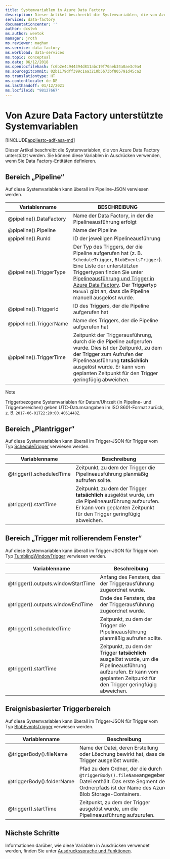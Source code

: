 ```yaml
---
title: Systemvariablen in Azure Data Factory
description: Dieser Artikel beschreibt die Systemvariablen, die von Azure Data Factory unterstützt werden. Sie können diese Variablen in Ausdrücken verwenden, wenn Sie Data Factory-Entitäten definieren.
services: data-factory
documentationcenter: ''
author: dcstwh
ms.author: weetok
manager: jroth
ms.reviewer: maghan
ms.service: data-factory
ms.workload: data-services
ms.topic: conceptual
ms.date: 06/12/2018
ms.openlocfilehash: fc6b2e4c944394d811abc19f70aeb34a0ae3c9a4
ms.sourcegitcommit: 02b1179dff399c1aa3210b5b73bf805791d45ca2
ms.translationtype: HT
ms.contentlocale: de-DE
ms.lasthandoff: 01/12/2021
ms.locfileid: "98127667"
---
```

# <a name="system-variables-supported-by-azure-data-factory"></a>Von Azure Data Factory unterstützte Systemvariablen
[!INCLUDE[appliesto-adf-asa-md](includes/appliesto-adf-asa-md.md)]

Dieser Artikel beschreibt die Systemvariablen, die von Azure Data Factory unterstützt werden. Sie können diese Variablen in Ausdrücken verwenden, wenn Sie Data Factory-Entitäten definieren.

## <a name="pipeline-scope"></a>Bereich „Pipeline“
Auf diese Systemvariablen kann überall im Pipeline-JSON verwiesen werden.

| Variablenname | BESCHREIBUNG |
| --- | --- |
| @pipeline().DataFactory |Name der Data Factory, in der die Pipelineausführung erfolgt |
| @pipeline().Pipeline |Name der Pipeline |
| @pipeline().RunId |ID der jeweiligen Pipelineausführung |
| @pipeline().TriggerType |Der Typ des Triggers, der die Pipeline aufgerufen hat (z. B. `ScheduleTrigger`, `BlobEventsTrigger`). Eine Liste der unterstützten Triggertypen finden Sie unter [Pipelineausführung und Trigger in Azure Data Factory](concepts-pipeline-execution-triggers.md). Der Triggertyp `Manual` gibt an, dass die Pipeline manuell ausgelöst wurde. |
| @pipeline().TriggerId|ID des Triggers, der die Pipeline aufgerufen hat |
| @pipeline().TriggerName|Name des Triggers, der die Pipeline aufgerufen hat |
| @pipeline().TriggerTime|Zeitpunkt der Triggerausführung, durch die die Pipeline aufgerufen wurde. Dies ist der Zeitpunkt, zu dem der Trigger zum Aufrufen der Pipelineausführung **tatsächlich** ausgelöst wurde. Er kann vom geplanten Zeitpunkt für den Trigger geringfügig abweichen.  |

>[!NOTE]
>Triggerbezogene Systemvariablen für Datum/Uhrzeit (in Pipeline- und Triggerbereichen) geben UTC-Datumsangaben im ISO 8601-Format zurück, z. B. `2017-06-01T22:20:00.4061448Z`.

## <a name="schedule-trigger-scope"></a>Bereich „Plantrigger“
Auf diese Systemvariablen kann überall im Trigger-JSON für Trigger vom Typ [ScheduleTrigger](concepts-pipeline-execution-triggers.md#schedule-trigger) verwiesen werden.

| Variablenname | Beschreibung |
| --- | --- |
| @trigger().scheduledTime |Zeitpunkt, zu dem der Trigger die Pipelineausführung planmäßig aufrufen sollte. |
| @trigger().startTime |Zeitpunkt, zu dem der Trigger **tatsächlich** ausgelöst wurde, um die Pipelineausführung aufzurufen. Er kann vom geplanten Zeitpunkt für den Trigger geringfügig abweichen. |

## <a name="tumbling-window-trigger-scope"></a>Bereich „Trigger mit rollierendem Fenster“
Auf diese Systemvariablen kann überall im Trigger-JSON für Trigger vom Typ [TumblingWindowTrigger](concepts-pipeline-execution-triggers.md#tumbling-window-trigger) verwiesen werden.

| Variablenname | Beschreibung |
| --- | --- |
| @trigger().outputs.windowStartTime |Anfang des Fensters, das der Triggerausführung zugeordnet wurde. |
| @trigger().outputs.windowEndTime |Ende des Fensters, das der Triggerausführung zugeordnet wurde. |
| @trigger().scheduledTime |Zeitpunkt, zu dem der Trigger die Pipelineausführung planmäßig aufrufen sollte. |
| @trigger().startTime |Zeitpunkt, zu dem der Trigger **tatsächlich** ausgelöst wurde, um die Pipelineausführung aufzurufen. Er kann vom geplanten Zeitpunkt für den Trigger geringfügig abweichen. |

## <a name="event-based-trigger-scope"></a>Ereignisbasierter Triggerbereich
Auf diese Systemvariablen kann überall im Trigger-JSON für Trigger vom Typ [BlobEventsTrigger](concepts-pipeline-execution-triggers.md#event-based-trigger) verwiesen werden.

| Variablenname | Beschreibung |
| --- | --- |
| @triggerBody().fileName  |Name der Datei, deren Erstellung oder Löschung bewirkt hat, dass der Trigger ausgelöst wurde.   |
| @triggerBody().folderName  |Pfad zu dem Ordner, der die durch `@triggerBody().fileName`angegebene Datei enthält. Das erste Segment des Ordnerpfads ist der Name des Azure Blob Storage-Containers.  |
| @trigger().startTime |Zeitpunkt, zu dem der Trigger ausgelöst wurde, um die Pipelineausführung aufzurufen. |

## <a name="next-steps"></a>Nächste Schritte
Informationen darüber, wie diese Variablen in Ausdrücken verwendet werden, finden Sie unter [Ausdruckssprache und Funktionen](control-flow-expression-language-functions.md).
